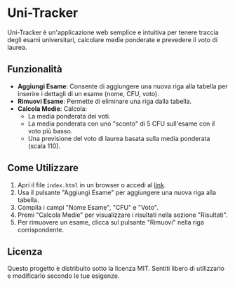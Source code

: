 # Uni-Tracker

Uni-Tracker è un'applicazione web semplice e intuitiva per tenere traccia degli esami universitari, calcolare medie ponderate e prevedere il voto di laurea.

## Funzionalità

- **Aggiungi Esame**: Consente di aggiungere una nuova riga alla tabella per inserire i dettagli di un esame (nome, CFU, voto).
- **Rimuovi Esame**: Permette di eliminare una riga dalla tabella.
- **Calcola Medie**: Calcola:
  - La media ponderata dei voti.
  - La media ponderata con uno "sconto" di 5 CFU sull'esame con il voto più basso.
  - Una previsione del voto di laurea basata sulla media ponderata (scala 110).

## Come Utilizzare

1. Apri il file `index.html` in un browser o accedi al [link](daddy91709.github.io/uni-tracker/).
2. Usa il pulsante "Aggiungi Esame" per aggiungere una nuova riga alla tabella.
3. Compila i campi "Nome Esame", "CFU" e "Voto".
4. Premi "Calcola Medie" per visualizzare i risultati nella sezione "Risultati".
5. Per rimuovere un esame, clicca sul pulsante "Rimuovi" nella riga corrispondente.

## Licenza

Questo progetto è distribuito sotto la licenza MIT. Sentiti libero di utilizzarlo e modificarlo secondo le tue esigenze.
